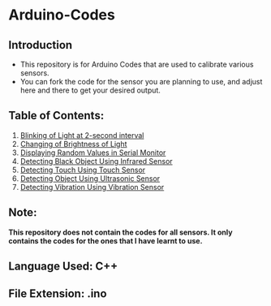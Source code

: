# Arduino-Codes

## Introduction
- This repository is for Arduino Codes that are used to calibrate various sensors.
- You can fork the code for the sensor you are planning to use, and adjust here and there to get your desired output.

## Table of Contents:
1. [Blinking of Light at 2-second interval](https://github.com/Agnik7/Arduino-Codes/blob/main/Blink_light/Blink_light.ino)
2. [Changing of Brightness of Light](https://github.com/Agnik7/Arduino-Codes/blob/main/Brightness_alter/Brightness_alter.ino)
3. [Displaying Random Values in Serial Monitor](https://github.com/Agnik7/Arduino-Codes/blob/main/Serial_Monitor_Use/Serial_Monitor_Use.ino)
4. [Detecting Black Object Using Infrared Sensor](https://github.com/Agnik7/Arduino-Codes/blob/main/Black_object/Black_object.ino)
5. [Detecting Touch Using Touch Sensor](https://github.com/Agnik7/Arduino-Codes/blob/main/Touch_sensor/Touch_sensor.ino)
6. [Detecting Object Using Ultrasonic Sensor](https://github.com/Agnik7/Arduino-Codes/blob/main/Object_detect/Object_detect.ino)
7. [Detecting Vibration Using Vibration Sensor](https://github.com/Agnik7/Arduino-Codes/blob/main/Vibration_sensor/Vibration_sensor.ino)


## Note: 
**This repository does not contain the codes for all sensors. It only contains the codes for the ones that I have learnt to use.**


## Language Used: C++

## File Extension: .ino



